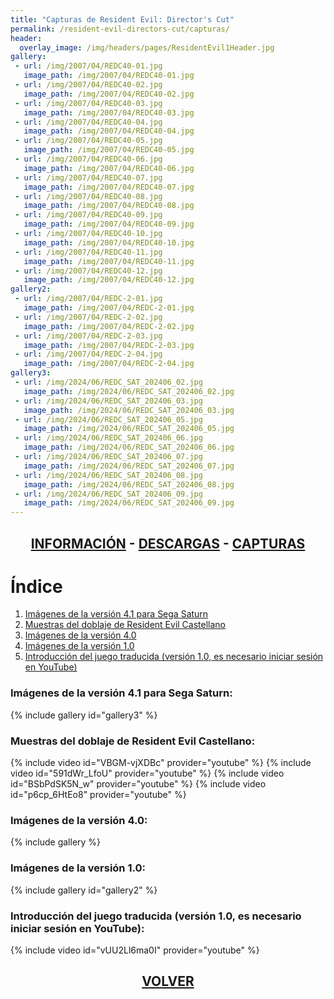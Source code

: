 ```yaml
---
title: "Capturas de Resident Evil: Director's Cut"
permalink: /resident-evil-directors-cut/capturas/
header:
  overlay_image: /img/headers/pages/ResidentEvil1Header.jpg
gallery:
 - url: /img/2007/04/REDC40-01.jpg
   image_path: /img/2007/04/REDC40-01.jpg
 - url: /img/2007/04/REDC40-02.jpg
   image_path: /img/2007/04/REDC40-02.jpg
 - url: /img/2007/04/REDC40-03.jpg
   image_path: /img/2007/04/REDC40-03.jpg
 - url: /img/2007/04/REDC40-04.jpg
   image_path: /img/2007/04/REDC40-04.jpg
 - url: /img/2007/04/REDC40-05.jpg
   image_path: /img/2007/04/REDC40-05.jpg
 - url: /img/2007/04/REDC40-06.jpg
   image_path: /img/2007/04/REDC40-06.jpg
 - url: /img/2007/04/REDC40-07.jpg
   image_path: /img/2007/04/REDC40-07.jpg
 - url: /img/2007/04/REDC40-08.jpg
   image_path: /img/2007/04/REDC40-08.jpg
 - url: /img/2007/04/REDC40-09.jpg
   image_path: /img/2007/04/REDC40-09.jpg
 - url: /img/2007/04/REDC40-10.jpg
   image_path: /img/2007/04/REDC40-10.jpg
 - url: /img/2007/04/REDC40-11.jpg
   image_path: /img/2007/04/REDC40-11.jpg
 - url: /img/2007/04/REDC40-12.jpg
   image_path: /img/2007/04/REDC40-12.jpg
gallery2:
 - url: /img/2007/04/REDC-2-01.jpg
   image_path: /img/2007/04/REDC-2-01.jpg
 - url: /img/2007/04/REDC-2-02.jpg
   image_path: /img/2007/04/REDC-2-02.jpg
 - url: /img/2007/04/REDC-2-03.jpg
   image_path: /img/2007/04/REDC-2-03.jpg
 - url: /img/2007/04/REDC-2-04.jpg
   image_path: /img/2007/04/REDC-2-04.jpg
gallery3:
 - url: /img/2024/06/REDC_SAT_202406_02.jpg
   image_path: /img/2024/06/REDC_SAT_202406_02.jpg
 - url: /img/2024/06/REDC_SAT_202406_03.jpg
   image_path: /img/2024/06/REDC_SAT_202406_03.jpg
 - url: /img/2024/06/REDC_SAT_202406_05.jpg
   image_path: /img/2024/06/REDC_SAT_202406_05.jpg
 - url: /img/2024/06/REDC_SAT_202406_06.jpg
   image_path: /img/2024/06/REDC_SAT_202406_06.jpg
 - url: /img/2024/06/REDC_SAT_202406_07.jpg
   image_path: /img/2024/06/REDC_SAT_202406_07.jpg
 - url: /img/2024/06/REDC_SAT_202406_08.jpg
   image_path: /img/2024/06/REDC_SAT_202406_08.jpg
 - url: /img/2024/06/REDC_SAT_202406_09.jpg
   image_path: /img/2024/06/REDC_SAT_202406_09.jpg
---
```

<h2 style="text-align: center;"><strong><a href="/resident-evil-directors-cut/informacion/">INFORMACIÓN</a> - <a href="/resident-evil-directors-cut/descargar/">DESCARGAS</a> - <a href="/resident-evil-directors-cut/capturas/">CAPTURAS</a></strong></h2>

# Índice

1. [Imágenes de la versión 4.1 para Sega Saturn](#punto1)
2. [Muestras del doblaje de Resident Evil Castellano](#punto2)
3. [Imágenes de la versión 4.0](#punto3)
4. [Imágenes de la versión 1.0](#punto4)
5. [Introducción del juego traducida (versión 1.0, es necesario iniciar sesión en YouTube)](#punto5)

### Imágenes de la versión 4.1 para Sega Saturn:<a name="punto1"></a>

{% include gallery id="gallery3" %}

### Muestras del doblaje de Resident Evil Castellano:<a name="punto2"></a>

{% include video id="VBGM-vjXDBc" provider="youtube" %}
{% include video id="591dWr_LfoU" provider="youtube" %}
{% include video id="BSbPdSK5N_w" provider="youtube" %}
{% include video id="p6cp_6HtEo8" provider="youtube" %}

### Imágenes de la versión 4.0:<a name="punto3"></a>

{% include gallery %}

### Imágenes de la versión 1.0:<a name="punto4"></a>

{% include gallery id="gallery2" %}

### Introducción del juego traducida (versión 1.0, es necesario iniciar sesión en YouTube):<a name="punto5"></a>

{% include video id="vUU2Ll6ma0I" provider="youtube" %}

<h2 style="text-align: center;"><a href="/resident-evil-directors-cut/"><strong>VOLVER</strong></a></h2>


